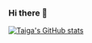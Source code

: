 ### Hi there 👋

<!--
**AsazuTaiga/AsazuTaiga** is a ✨ _special_ ✨ repository because its `README.md` (this file) appears on your GitHub profile.

Here are some ideas to get you started:

- 🔭 I’m currently working on ...
- 🌱 I’m currently learning ...
- 👯 I’m looking to collaborate on ...
- 🤔 I’m looking for help with ...
- 💬 Ask me about ...
- 📫 How to reach me: ...
- 😄 Pronouns: ...
- ⚡ Fun fact: ...
-->

[![Taiga's GitHub stats](https://github-readme-stats.vercel.app/api?username=AsazuTaiga)](https://github.com/anuraghazra/github-readme-stats)

